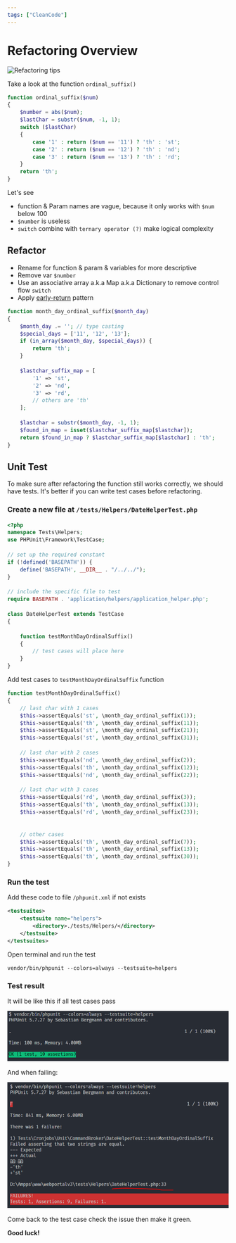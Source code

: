```yaml
---
tags: ["CleanCode"]
---
```


# Refactoring Overview

![Refactoring tips](https://i.pinimg.com/originals/49/0e/8f/490e8f754d8aa80fcd3a562eabc73b17.jpg)

Take a look at the function `ordinal_suffix()` 

```php
function ordinal_suffix($num)
{
    $number = abs($num);
    $lastChar = substr($num, -1, 1);
    switch ($lastChar)
    {
        case '1' : return ($num == '11') ? 'th' : 'st';
        case '2' : return ($num == '12') ? 'th' : 'nd';
        case '3' : return ($num == '13') ? 'th' : 'rd';
    }
    return 'th';
}
```

Let's see 
- function & Param names are vague, because it only works with `$num` below 100
- `$number` is useless
- `switch` combine with `ternary operator (?)` make logical complexity 

## Refactor
- Rename for function & param & variables for more descriptive
- Remove var `$number`
- Use an associative array a.k.a Map a.k.a Dictionary to remove control flow `switch` 
- Apply [early-return](./early-return.html) pattern

```php
function month_day_ordinal_suffix($month_day)
{
    $month_day .= ''; // type casting
    $special_days = ['11', '12', '13'];
    if (in_array($month_day, $special_days)) {
        return 'th';
    }

    $lastchar_suffix_map = [
        '1' => 'st',
        '2' => 'nd',
        '3' => 'rd',
        // others are 'th'
    ];

    $lastchar = substr($month_day, -1, 1);
    $found_in_map = isset($lastchar_suffix_map[$lastchar]);
    return $found_in_map ? $lastchar_suffix_map[$lastchar] : 'th';
}
```

## Unit Test

To make sure after refactoring the function still works correctly, we should have tests. It's better if you can write test cases before refactoring.

### Create a new file at `/tests/Helpers/DateHelperTest.php`

```php
<?php
namespace Tests\Helpers;
use PHPUnit\Framework\TestCase;

// set up the required constant 
if (!defined('BASEPATH')) {
    define('BASEPATH', __DIR__ . "/../../");
}

// include the specific file to test
require BASEPATH . 'application/helpers/application_helper.php';

class DateHelperTest extends TestCase
{

    function testMonthDayOrdinalSuffix()
    {
        // test cases will place here
    }
}
```

Add test cases to `testMonthDayOrdinalSuffix` function

```php
function testMonthDayOrdinalSuffix()
{
    // last char with 1 cases
    $this->assertEquals('st', \month_day_ordinal_suffix(1));
    $this->assertEquals('th', \month_day_ordinal_suffix(11));
    $this->assertEquals('st', \month_day_ordinal_suffix(21));
    $this->assertEquals('st', \month_day_ordinal_suffix(31));

    // last char with 2 cases
    $this->assertEquals('nd', \month_day_ordinal_suffix(2));
    $this->assertEquals('th', \month_day_ordinal_suffix(12));
    $this->assertEquals('nd', \month_day_ordinal_suffix(22));

    // last char with 3 cases
    $this->assertEquals('rd', \month_day_ordinal_suffix(3));
    $this->assertEquals('th', \month_day_ordinal_suffix(13));
    $this->assertEquals('rd', \month_day_ordinal_suffix(23));


    // other cases
    $this->assertEquals('th', \month_day_ordinal_suffix(7));
    $this->assertEquals('th', \month_day_ordinal_suffix(13));
    $this->assertEquals('th', \month_day_ordinal_suffix(30));
}
```

### Run the test

Add these code to file `/phpunit.xml` if not exists

```xml
<testsuites>
    <testsuite name="helpers">
        <directory>./tests/Helpers/</directory>
    </testsuite>
</testsuites>
```

Open terminal and run the test

```
vendor/bin/phpunit --colors=always --testsuite=helpers
```

### Test result 

It will be like this if all test cases pass

![success test case](./img/test/test-case-success.png)

And when failing:

![fail test case](./img/test/test-case-fail.png)

Come back to the test case check the issue then make it green.


**Good luck!**